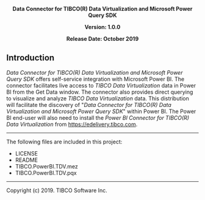 <p align="center"><b>Data Connector for TIBCO(R) Data Virtualization and Microsoft Power Query SDK </b></p>
<p align="center"><b>Version: 1.0.0</b></p>
<p align="center"><b>Release Date: October 2019</b></p>



## Introduction

*Data Connector for TIBCO(R) Data Virtualization and Microsoft Power Query SDK* offers self-service integration with Microsoft Power BI.  The connector facilitates live access to *TIBCO Data Virtualization* data in Power BI from the Get Data window. The connector also provides direct querying to visualize and analyze *TIBCO Data Virtualization* data. This distribution will facilitate the discovery of "*Data Connector for TIBCO(R) Data Virtualization and Microsoft Power Query SDK*" within Power BI. The Power BI end-user will also need to install the *Power BI Connector for TIBCO(R) Data Virtualization* from <a href="https://edelivery.tibco.com">https://edelivery.tibco.com</a>.

<hr>

 The following files are included in this project:
* LICENSE
* README
* TIBCO.PowerBI.TDV.mez
* TIBCO.PowerBI.TDV.pqx

<hr>

Copyright (c) 2019. TIBCO Software Inc.
